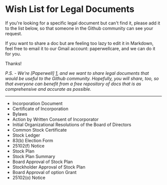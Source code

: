 Wish List for Legal Documents
=============================

If you're looking for a specific legal document but can't find it, please add it to the list below, so that someone in the Github community can see your request.  

If you want to share a doc but are feeling too lazy to edit it in Markdown, feel free to email it to our Gmail account: paperwellcare, and we can do it for you.

Thanks!

*P.S. - We're [Paperwell] [1], and we want to share legal documents that would be useful to the Github community.  Hopefully, you will share, too, so that everyone can benefit from a free repository of docs that is as comprehensive and accurate as possible.*

[1]: http://www.Paperwell.com

*****

  - Incorporation Document
  - Certificate of Incorporation
  - Bylaws
  - Action by Written Consent of Incorporator
  - Initial Organizational Resolutions of the Board of Directors
  - Common Stock Certificate
  - Stock Ledger
  - 83(b) Election Form
  - 25102(f) Notice
  - Stock Plan
  - Stock Plan Summary
  - Board Approval of Stock Plan
  - Stockholder Approval of Stock Plan
  - Board Approval of option Grant
  - 25102(o) Notice


